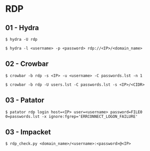 # RDP

## 01 - Hydra

`$ hydra -U rdp`

`$ hydra -l <username> -p <password> rdp://<IP>/<domain_name>`

## 02 - Crowbar

`$ crowbar -b rdp -s <IP> -u <username> -C passwords.lst -n 1`

`$ crowbar -b rdp -U users.lst -C passwords.lst -s <IP>/<CIDR>`

## 03 - Patator

`$ patator rdp login host=<IP> user=<username> password=FILE0 0=passwords.lst -x ignore:fgrep='ERRCONNECT_LOGON_FAILURE'`

## 03 - Impacket

`$ rdp_check.py <domain_name>/<username>:<password>@<IP>`